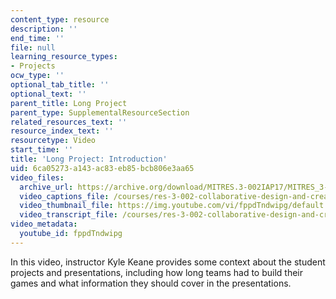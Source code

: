 ```yaml
---
content_type: resource
description: ''
end_time: ''
file: null
learning_resource_types:
- Projects
ocw_type: ''
optional_tab_title: ''
optional_text: ''
parent_title: Long Project
parent_type: SupplementalResourceSection
related_resources_text: ''
resource_index_text: ''
resourcetype: Video
start_time: ''
title: 'Long Project: Introduction'
uid: 6ca05273-a143-ac83-eb85-bcb806e3aa65
video_files:
  archive_url: https://archive.org/download/MITRES.3-002IAP17/MITRES_3-002IAP17_Long_Project_0_300k.mp4
  video_captions_file: /courses/res-3-002-collaborative-design-and-creative-expression-with-arduino-microcontrollers-january-iap-2017/7efc0adcc2755c64967d8bc04c6b6ad2_fppdTndwipg.vtt
  video_thumbnail_file: https://img.youtube.com/vi/fppdTndwipg/default.jpg
  video_transcript_file: /courses/res-3-002-collaborative-design-and-creative-expression-with-arduino-microcontrollers-january-iap-2017/d67239d047c60c95b36f010ada7675b1_fppdTndwipg.pdf
video_metadata:
  youtube_id: fppdTndwipg
---
```


In this video, instructor Kyle Keane provides some context about the student projects and presentations, including how long teams had to build their games and what information they should cover in the presentations.